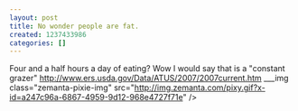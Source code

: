 ```yaml
---
layout: post
title: No wonder people are fat.
created: 1237433986
categories: []
---
```

Four and a half hours a day of eating?  Wow  I would say that is a "constant grazer"  http://www.ers.usda.gov/Data/ATUS/2007/2007current.htm   ___img class="zemanta-pixie-img" src="http://img.zemanta.com/pixy.gif?x-id=a247c96a-6867-4959-9d12-968e4727f71e" /> 
